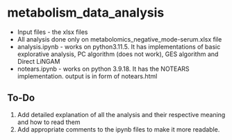 # metabolism_data_analysis
* Input files - the xlsx files
* All analysis done only on metabolomics_negative_mode-serum.xlsx file
* analysis.ipynb - works on python3.11.5. It has implementations of basic explorative analysis, PC algorithm (does not work), GES algorithm and Direct LiNGAM
* notears.ipynb - works on python 3.9.18. It has the NOTEARS implementation. output is in form of notears.html

## To-Do
1. Add detailed explanation of all the analysis and their respective meaning and how to read them
2. Add appropriate comments to the ipynb files to make it more readable.